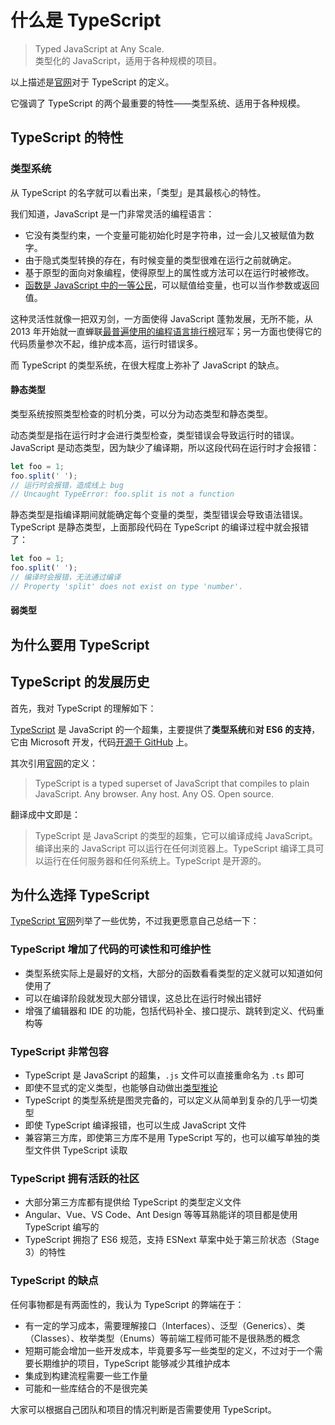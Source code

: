# 什么是 TypeScript

> Typed JavaScript at Any Scale.  
> 类型化的 JavaScript，适用于各种规模的项目。

以上描述是[官网][TypeScript]对于 TypeScript 的定义。

它强调了 TypeScript 的两个最重要的特性——类型系统、适用于各种规模。

## TypeScript 的特性

### 类型系统

从 TypeScript 的名字就可以看出来，「类型」是其最核心的特性。

我们知道，JavaScript 是一门非常灵活的编程语言：

- 它没有类型约束，一个变量可能初始化时是字符串，过一会儿又被赋值为数字。
- 由于隐式类型转换的存在，有时候变量的类型很难在运行之前就确定。
- 基于原型的面向对象编程，使得原型上的属性或方法可以在运行时被修改。
- [函数是 JavaScript 中的一等公民](https://llh911001.gitbooks.io/mostly-adequate-guide-chinese/content/ch2.html)，可以赋值给变量，也可以当作参数或返回值。

这种灵活性就像一把双刃剑，一方面使得 JavaScript 蓬勃发展，无所不能，从 2013 年开始就一直蝉联[最普遍使用的编程语言排行榜](https://insights.stackoverflow.com/survey/2020)冠军；另一方面也使得它的代码质量参次不起，维护成本高，运行时错误多。

而 TypeScript 的类型系统，在很大程度上弥补了 JavaScript 的缺点。

#### 静态类型

类型系统按照类型检查的时机分类，可以分为动态类型和静态类型。

动态类型是指在运行时才会进行类型检查，类型错误会导致运行时的错误。JavaScript 是动态类型，因为缺少了编译期，所以这段代码在运行时才会报错：

```js
let foo = 1;
foo.split(' ');
// 运行时会报错，造成线上 bug
// Uncaught TypeError: foo.split is not a function
```

静态类型是指编译期间就能确定每个变量的类型，类型错误会导致语法错误。TypeScript 是静态类型，上面那段代码在 TypeScript 的编译过程中就会报错了：

```ts
let foo = 1;
foo.split(' ');
// 编译时会报错，无法通过编译
// Property 'split' does not exist on type 'number'.
```

#### 弱类型




## 为什么要用 TypeScript

## TypeScript 的发展历史

首先，我对 TypeScript 的理解如下：

[TypeScript][] 是 JavaScript 的一个超集，主要提供了**类型系统**和**对 ES6 的支持**，它由 Microsoft 开发，代码[开源于 GitHub](https://github.com/Microsoft/TypeScript) 上。

其次引用[官网][TypeScript]的定义：

> TypeScript is a typed superset of JavaScript that compiles to plain JavaScript. Any browser. Any host. Any OS. Open source.

翻译成中文即是：

> TypeScript 是 JavaScript 的类型的超集，它可以编译成纯 JavaScript。编译出来的 JavaScript 可以运行在任何浏览器上。TypeScript 编译工具可以运行在任何服务器和任何系统上。TypeScript 是开源的。

## 为什么选择 TypeScript

[TypeScript 官网][TypeScript]列举了一些优势，不过我更愿意自己总结一下：

### TypeScript 增加了代码的可读性和可维护性

- 类型系统实际上是最好的文档，大部分的函数看看类型的定义就可以知道如何使用了
- 可以在编译阶段就发现大部分错误，这总比在运行时候出错好
- 增强了编辑器和 IDE 的功能，包括代码补全、接口提示、跳转到定义、代码重构等

### TypeScript 非常包容

- TypeScript 是 JavaScript 的超集，`.js` 文件可以直接重命名为 `.ts` 即可
- 即使不显式的定义类型，也能够自动做出[类型推论](../basics/type-inference.md)
- TypeScript 的类型系统是图灵完备的，可以定义从简单到复杂的几乎一切类型
- 即使 TypeScript 编译报错，也可以生成 JavaScript 文件
- 兼容第三方库，即使第三方库不是用 TypeScript 写的，也可以编写单独的类型文件供 TypeScript 读取

### TypeScript 拥有活跃的社区

- 大部分第三方库都有提供给 TypeScript 的类型定义文件
- Angular、Vue、VS Code、Ant Design 等等耳熟能详的项目都是使用 TypeScript 编写的
- TypeScript 拥抱了 ES6 规范，支持 ESNext 草案中处于第三阶状态（Stage 3）的特性

### TypeScript 的缺点

任何事物都是有两面性的，我认为 TypeScript 的弊端在于：

- 有一定的学习成本，需要理解接口（Interfaces）、泛型（Generics）、类（Classes）、枚举类型（Enums）等前端工程师可能不是很熟悉的概念
- 短期可能会增加一些开发成本，毕竟要多写一些类型的定义，不过对于一个需要长期维护的项目，TypeScript 能够减少其维护成本
- 集成到构建流程需要一些工作量
- 可能和一些库结合的不是很完美

大家可以根据自己团队和项目的情况判断是否需要使用 TypeScript。

[TypeScript]: http://www.typescriptlang.org/
